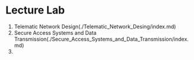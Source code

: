 # Lecture Lab

1. Telematic Network Design(./Telematic_Network_Desing/index.md)
2. Secure Access Systems and Data Transmission(./Secure_Access_Systems_and_Data_Transmission/index.md)
3. 